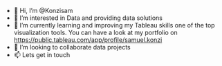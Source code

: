- 👋 Hi, I’m @Konzisam
- 👀 I’m interested in Data and providing data solutions
- 🌱 I’m currently learning and improving my Tableau skills one of the top visualization tools. You can have a look at my portfolio on https://public.tableau.com/app/profile/samuel.konzi
- 💞️ I’m looking to collaborate data projects
- 📫 Lets get in touch

<!---
Konzisam/Konzisam is a ✨ special ✨ repository because its `README.md` (this file) appears on your GitHub profile.
You can click the Preview link to take a look at your changes.
--->
